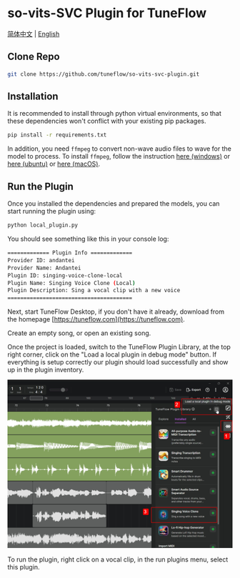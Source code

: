 # so-vits-SVC Plugin for TuneFlow

[简体中文](./README.zh.md) | [English](./README.md)

## Clone Repo

```bash
git clone https://github.com/tuneflow/so-vits-svc-plugin.git
```

## Installation

It is recommended to install through python virtual environments, so that these dependencies won't conflict with your existing pip packages.

```bash
pip install -r requirements.txt
```

In addition, you need `ffmpeg` to convert non-wave audio files to wave for the model to process. To install `ffmpeg`, follow the instruction [here (windows)](https://phoenixnap.com/kb/ffmpeg-windows) or [here (ubuntu)](https://phoenixnap.com/kb/install-ffmpeg-ubuntu) or [here (macOS)](https://phoenixnap.com/kb/ffmpeg-mac).

## Run the Plugin

Once you installed the dependencies and prepared the models, you can start running the plugin using:

```bash
python local_plugin.py
```

You should see something like this in your console log:

```bash
============= Plugin Info =============
Provider ID: andantei
Provider Name: Andantei
Plugin ID: singing-voice-clone-local
Plugin Name: Singing Voice Clone (Local)
Plugin Description: Sing a vocal clip with a new voice
=======================================
```

Next, start TuneFlow Desktop, if you don't have it already, download from the homepage [https://tuneflow.com](https://tuneflow.com).

Create an empty song, or open an existing song.

Once the project is loaded, switch to the TuneFlow Plugin Library, at the top right corner, click on the "Load a local plugin in debug mode" button. If everything is setup correctly our plugin should load successfully and show up in the plugin inventory.

![Load local debug plugin](./images/load_plugin_en.jpg)

To run the plugin, right click on a vocal clip, in the run plugins menu, select this plugin.
